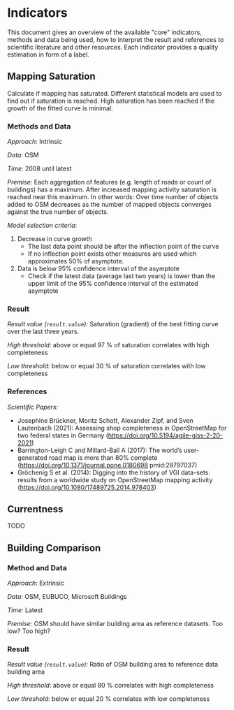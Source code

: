 # Indicators

This document gives an overview of the available "core" indicators, methods and data being used, how to interpret the result and references to scientific literature and other resources. Each indicator provides a quality estimation in form of a label.

## Mapping Saturation

Calculate if mapping has saturated. Different statistical models are used to find out if saturation is reached. High saturation has been reached if the growth of the fitted curve is minimal.

### Methods and Data

*Approach:* Intrinsic

*Data:* OSM

*Time*: 2008 until latest
 
*Premise*: Each aggregation of features (e.g. length of roads or count of buildings) has a maximum. After increased mapping activity saturation is reached near this maximum. In other words: Over time number of objects added to OSM decreases as the number of mapped objects converges against the true number of objects.

*Model selection criteria*:
1. Decrease in curve growth
    - The last data point should be after the inflection point of the curve
    - If no inflection point exists other measures are used which approximates 50% of asymptote.
2. Data is below 95% confidence interval of the asymptote
    - Check if the latest data (average last two years) is lower than the upper limit of the 95% confidence interval of the estimated asymptote


### Result

*Result value (`result.value`):* Saturation (gradient) of the best fitting curve over the last three years.

*High threshold*: above or equal 97 % of saturation correlates with high completeness

*Low threshold*: below or equal 30 % of saturation correlates with low completeness


### References

*Scientific Papers:*
- Josephine Brückner, Moritz Schott, Alexander Zipf, and Sven Lautenbach (2021):
    Assessing shop completeness in OpenStreetMap for two federal states in Germany
    (https://doi.org/10.5194/agile-giss-2-20-2021)
- Barrington-Leigh C and Millard-Ball A (2017): The world’s user-generated road map
    is more than 80% complete
    (https://doi.org/10.1371/journal.pone.0180698 pmid:28797037)
- Gröchenig S et al. (2014): Digging into the history of VGI data-sets: results from
    a worldwide study on OpenStreetMap mapping activity
    (https://doi.org/10.1080/17489725.2014.978403)


## Currentness

TODO


## Building Comparison

### Method and Data

*Approach:* Extrinsic

*Data:* OSM, EUBUCO, Microsoft Buildings

*Time:* Latest

*Premise:* OSM should have similar building area as reference datasets. Too low? Too high?


### Result

*Result value (`result.value`):* Ratio of OSM building area to reference data building area

*High threshold*: above or equal 80 % correlates with high completeness

*Low threshold*: below or equal 20 % correlates with low completeness
